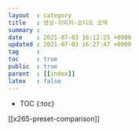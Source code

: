 ```yaml
---
layout  : category
title   : 영상·이미지·오디오 코덱
summary :
date    : 2021-07-03 16:12:25 +0900
updated : 2021-07-03 16:27:47 +0900
tag     :
toc     : true
public  : true
parent  : [[index]]
latex   : false
---
```

* TOC
{:toc}


[[x265-preset-comparison]]
